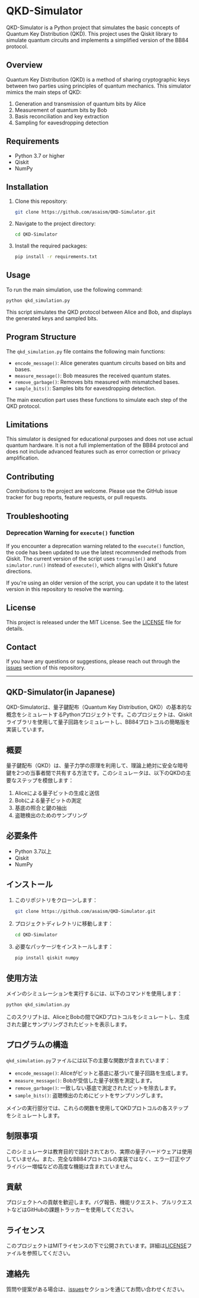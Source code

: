 # QKD-Simulator

QKD-Simulator is a Python project that simulates the basic concepts of Quantum Key Distribution (QKD). This project uses the Qiskit library to simulate quantum circuits and implements a simplified version of the BB84 protocol.

## Overview

Quantum Key Distribution (QKD) is a method of sharing cryptographic keys between two parties using principles of quantum mechanics. This simulator mimics the main steps of QKD:

1. Generation and transmission of quantum bits by Alice
2. Measurement of quantum bits by Bob
3. Basis reconciliation and key extraction
4. Sampling for eavesdropping detection

## Requirements

- Python 3.7 or higher
- Qiskit
- NumPy

## Installation

1. Clone this repository:

   ```bash
   git clone https://github.com/asaism/QKD-Simulator.git
   ```

2. Navigate to the project directory:

   ```bash
   cd QKD-Simulator
   ```

3. Install the required packages:

   ```bash
   pip install -r requirements.txt
   ```

## Usage

To run the main simulation, use the following command:

```bash
python qkd_simulation.py
```

This script simulates the QKD protocol between Alice and Bob, and displays the generated keys and sampled bits.

## Program Structure

The `qkd_simulation.py` file contains the following main functions:

- `encode_message()`: Alice generates quantum circuits based on bits and bases.
- `measure_message()`: Bob measures the received quantum states.
- `remove_garbage()`: Removes bits measured with mismatched bases.
- `sample_bits()`: Samples bits for eavesdropping detection.

The main execution part uses these functions to simulate each step of the QKD protocol.

## Limitations

This simulator is designed for educational purposes and does not use actual quantum hardware. It is not a full implementation of the BB84 protocol and does not include advanced features such as error correction or privacy amplification.

## Contributing

Contributions to the project are welcome. Please use the GitHub issue tracker for bug reports, feature requests, or pull requests.

## Troubleshooting

### Deprecation Warning for `execute()` function

If you encounter a deprecation warning related to the `execute()` function, the code has been updated to use the latest recommended methods from Qiskit. The current version of the script uses `transpile()` and `simulator.run()` instead of `execute()`, which aligns with Qiskit's future directions.

If you're using an older version of the script, you can update it to the latest version in this repository to resolve the warning.

## License

This project is released under the MIT License. See the [LICENSE](LICENSE) file for details.

## Contact

If you have any questions or suggestions, please reach out through the [issues](https://github.com/asaism/QKD-Simulator/issues) section of this repository.

---

## QKD-Simulator(in Japanese)

QKD-Simulatorは、量子鍵配布（Quantum Key Distribution, QKD）の基本的な概念をシミュレートするPythonプロジェクトです。このプロジェクトは、Qiskitライブラリを使用して量子回路をシミュレートし、BB84プロトコルの簡略版を実装しています。

## 概要

量子鍵配布（QKD）は、量子力学の原理を利用して、理論上絶対に安全な暗号鍵を2つの当事者間で共有する方法です。このシミュレータは、以下のQKDの主要なステップを模倣します：

1. Aliceによる量子ビットの生成と送信
2. Bobによる量子ビットの測定
3. 基底の照合と鍵の抽出
4. 盗聴検出のためのサンプリング

## 必要条件

- Python 3.7以上
- Qiskit
- NumPy

## インストール

1. このリポジトリをクローンします：

   ```bash
   git clone https://github.com/asaism/QKD-Simulator.git
   ```

2. プロジェクトディレクトリに移動します：

   ```bash
   cd QKD-Simulator
   ```

3. 必要なパッケージをインストールします：

   ```bash
   pip install qiskit numpy
   ```

## 使用方法

メインのシミュレーションを実行するには、以下のコマンドを使用します：

```bash
python qkd_simulation.py
```

このスクリプトは、AliceとBobの間でQKDプロトコルをシミュレートし、生成された鍵とサンプリングされたビットを表示します。

## プログラムの構造

`qkd_simulation.py`ファイルには以下の主要な関数が含まれています：

- `encode_message()`: Aliceがビットと基底に基づいて量子回路を生成します。
- `measure_message()`: Bobが受信した量子状態を測定します。
- `remove_garbage()`: 一致しない基底で測定されたビットを除去します。
- `sample_bits()`: 盗聴検出のためにビットをサンプリングします。

メインの実行部分では、これらの関数を使用してQKDプロトコルの各ステップをシミュレートします。

## 制限事項

このシミュレータは教育目的で設計されており、実際の量子ハードウェアは使用していません。また、完全なBB84プロトコルの実装ではなく、エラー訂正やプライバシー増幅などの高度な機能は含まれていません。

## 貢献

プロジェクトへの貢献を歓迎します。バグ報告、機能リクエスト、プルリクエストなどはGitHubの課題トラッカーを使用してください。

## ライセンス

このプロジェクトはMITライセンスの下で公開されています。詳細は[LICENSE](LICENSE)ファイルを参照してください。

## 連絡先

質問や提案がある場合は、[issues](https://github.com/asaism/QKD-Simulator/issues)セクションを通じてお問い合わせください。
